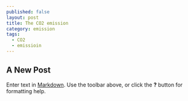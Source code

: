 ```yaml
---
published: false
layout: post
title: The CO2 emission
category: emission
tags:
  - CO2
  - emissioin
---
```

## A New Post

Enter text in [Markdown](http://electricitymap.tmrow.co/). Use the toolbar above, or click the **?** button for formatting help.
